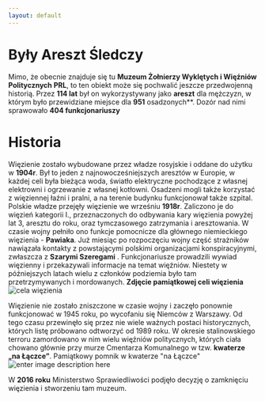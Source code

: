 ```yaml
---
layout: default
---
```

# Były Areszt Śledczy
Mimo, że obecnie znajduje się tu **Muzeum Żołnierzy Wyklętych i Więźniów Politycznych PRL**, to ten obiekt może się pochwalić jeszcze przedwojenną historią. Przez **114 lat** był on wykorzystywany jako **areszt** dla mężczyzn, w którym było przewidziane miejsce dla **951** osadzonych**. Dozór nad nimi sprawowało **404 funkcjonariuszy**

# Historia
Więzienie zostało wybudowane przez władze rosyjskie i oddane do użytku w **1904r**. Był to jeden z najnowocześniejszych aresztów w Europie, w każdej celi była bieżąca woda, światło elektryczne pochodzące z własnej elektrowni i ogrzewanie z własnej kotłowni. Osadzeni mogli także korzystać z więziennej łaźni i pralni, a na terenie budynku funkcjonował także szpital.
Polskie władze przejęły więzienie we wrześniu **1918r**. Zaliczono je do więzień kategorii I., przeznaczonych do odbywania kary więzienia powyżej lat 3, aresztu do roku, oraz tymczasowego zatrzymania i aresztowania.
W czasie wojny pełniło ono funkcje pomocnicze dla głównego niemieckiego więzienia - **Pawiaka**. Już miesiąc po rozpoczęciu wojny część strażników nawiązała kontakty z powstającymi polskimi organizacjami konspiracyjnymi, zwłaszcza z **Szarymi Szeregami** . Funkcjonariusze prowadzili wywiad więzienny i przekazywali informacje na temat więźniów. Niestety w późniejszych latach wielu z członków podziemia było tam przetrzymywanych i mordowanych.
**Zdjęcie pamiątkowej celi więzienia**
![cela więzienia](https://upload.wikimedia.org/wikipedia/commons/3/3c/Muzeum_%C5%BBo%C5%82nierzy_Wykl%C4%99tych_i_Wi%C4%99%C5%BAni%C3%B3w_Politycznych_PRL_%281%29.JPG)

Więzienie nie zostało zniszczone w czasie wojny i zaczęło ponownie funkcjonować w 1945 roku, po wycofaniu się Niemców z Warszawy. Od tego czasu przewinęło się przez nie wiele ważnych postaci historycznych, których listę próbowano odtworzyć od 1989 roku. W okresie stalinowskiego terroru zamordowano w nim wielu więźniów politycznych, których ciała chowano głównie przy murze Cmentarza Komunalnego w tzw. **kwaterze „na Łączce”**.
Pamiątkowy pomnik w kwaterze "na Łączce"
![enter image description here](https://upload.wikimedia.org/wikipedia/commons/e/e0/Kwatera_na_laczce_pomnik.jpg)

W **2016 roku** Ministerstwo Sprawiedliwości podjęło decyzję o zamknięciu więzienia i stworzeniu tam muzeum.

